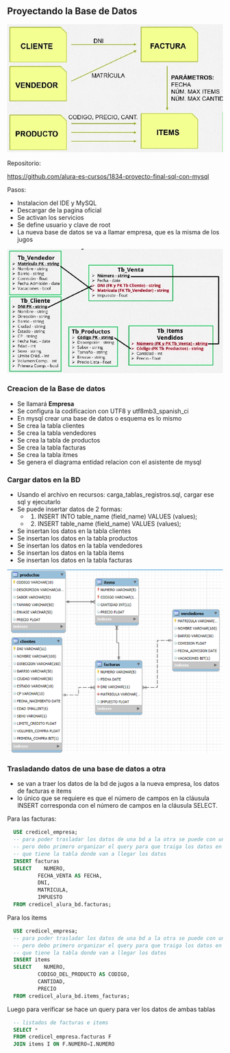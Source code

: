 ## Proyectando la Base de Datos

![Diagrama Proyecto](/imagenes/clase01/diagrama_proyecto.png)

Repositorio:

https://github.com/alura-es-cursos/1834-proyecto-final-sql-con-mysql

Pasos:

- Instalacion del IDE y MySQL
- Descargar de la pagina oficial
- Se activan los servicios
- Se define usuario y clave de root
- La nueva base de datos se va a llamar empresa, que es la misma de los jugos


![Diagrama 2](/imagenes/clase01/diagrama_2.png)

### Creacion de la Base de datos

- Se llamará **Empresa**
- Se configura la codificacion con UTF8 y utf8mb3_spanish_ci
- En mysql crear una base de datos o esquema es lo mismo
- Se crea la tabla clientes
- Se crea la tabla vendedores
- Se crea la tabla de productos
- Se crea la tabla facturas
- Se crea la tabla itmes
- Se genera el diagrama entidad relacion con el asistente de mysql

### Cargar datos en la BD

- Usando el archivo en recursos: carga_tablas_registros.sql, cargar ese sql y ejecutarlo
- Se puede insertar datos de 2 formas:
  - 1. INSERT INTO table_name (field_name) VALUES (values); 
  - 2. INSERT table_name (field_name) VALUES (values);
- Se insertan los datos en la tabla clientes
- Se insertan los datos en la tabla productos
- Se insertan los datos en la tabla vendedores
- Se insertan los datos en la tabla items
- Se insertan los datos en la tabla facturas 

![Diagrama Entidad Relacion Generado por Workbench](/imagenes/clase01/diagrama_erd_por_workbench.png)

### Trasladando datos de una base de datos a otra

- se van a traer los datos de la bd de jugos a la nueva empresa, los datos de facturas e items
- lo único que se requiere es que el número de campos en la cláusula INSERT corresponda con el número de campos en la cláusula SELECT.

Para las facturas:

```sql
  USE credicel_empresa;
  -- para poder trasladar los datos de una bd a la otra se puede con un insert
  -- pero debo primero organizar el query para que traiga los datos en el mismo orden 
  -- que tiene la tabla donde van a llegar los datos
  INSERT facturas
  SELECT 	NUMERO,
          FECHA_VENTA AS FECHA,
          DNI,
          MATRICULA,
          IMPUESTO
  FROM credicel_alura_bd.facturas;
```
Para los items

```sql
  USE credicel_empresa;
  -- para poder trasladar los datos de una bd a la otra se puede con un insert
  -- pero debo primero organizar el query para que traiga los datos en el mismo orden 
  -- que tiene la tabla donde van a llegar los datos
  INSERT items
  SELECT 	NUMERO,
          CODIGO_DEL_PRODUCTO AS CODIGO,
          CANTIDAD,
          PRECIO
  FROM credicel_alura_bd.items_facturas;
```

Luego para verificar se hace un query para ver los datos de ambas tablas

```sql
  -- listados de facturas e items
  SELECT * 
  FROM credicel_empresa.facturas F
  JOIN items I ON F.NUMERO=I.NUMERO
```
